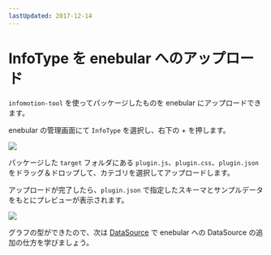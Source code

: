 ```yaml
---
lastUpdated: 2017-12-14
---
```


# InfoType を enebular へのアップロード

`infomotion-tool` を使ってパッケージしたものを enebular にアップロードできます。

enebular の管理画面にて `InfoType` を選択し、右下の + を押します。

![](/_asset/images/InfoMotion/enebular-developers-upload-infomotion.png)

パッケージした `target` フォルダにある `plugin.js`、`plugin.css`、`plugin.json`をドラッグ＆ドロップして、カテゴリを選択してアップロードします。

アップロードが完了したら、`plugin.json` で指定したスキーマとサンプルデータをもとにプレビューが表示されます。

![](/_asset/images/InfoMotion/enebuar-developer-uploaded-infotype.png)

グラフの型ができたので、次は [DataSource](./CreateDataSource.md) で enebular への DataSource の追加の仕方を学びましょう。
